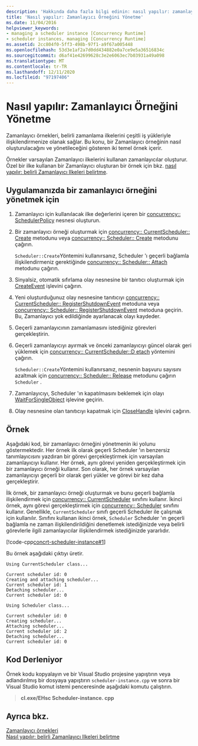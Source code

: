 ```yaml
---
description: 'Hakkında daha fazla bilgi edinin: nasıl yapılır: zamanlayıcı örneğini yönetme'
title: 'Nasıl yapılır: Zamanlayıcı Örneğini Yönetme'
ms.date: 11/04/2016
helpviewer_keywords:
- managing a scheduler instance [Concurrency Runtime]
- scheduler instances, managing [Concurrency Runtime]
ms.assetid: 2cc804f0-5ff3-498b-97f1-a9f67a005448
ms.openlocfilehash: 53d3e1af2a7d0dd434882e0a7ce9e5a36516834c
ms.sourcegitcommit: d6af41e42699628c3e2e6063ec7b03931a49a098
ms.translationtype: MT
ms.contentlocale: tr-TR
ms.lasthandoff: 12/11/2020
ms.locfileid: "97197406"
---
```

# <a name="how-to-manage-a-scheduler-instance"></a>Nasıl yapılır: Zamanlayıcı Örneğini Yönetme

Zamanlayıcı örnekleri, belirli zamanlama ilkelerini çeşitli iş yükleriyle ilişkilendirmenize olanak sağlar. Bu konu, bir Zamanlayıcı örneğinin nasıl oluşturulacağını ve yönetileceğini gösteren iki temel örnek içerir.

Örnekler varsayılan Zamanlayıcı ilkelerini kullanan zamanlayıcılar oluşturur. Özel bir ilke kullanan bir Zamanlayıcı oluşturan bir örnek için bkz. [nasıl yapılır: belirli Zamanlayıcı Ilkeleri belirtme](../../parallel/concrt/how-to-specify-specific-scheduler-policies.md).

## <a name="to-manage-a-scheduler-instance-in-your-application"></a>Uygulamanızda bir zamanlayıcı örneğini yönetmek için

1. Zamanlayıcı için kullanılacak ilke değerlerini içeren bir [concurrency:: SchedulerPolicy](../../parallel/concrt/reference/schedulerpolicy-class.md) nesnesi oluşturun.

1. Bir zamanlayıcı örneği oluşturmak için [concurrency:: CurrentScheduler:: Create](reference/currentscheduler-class.md#create) metodunu veya [concurrency:: Scheduler:: Create](reference/scheduler-class.md#create) metodunu çağırın.

   `Scheduler::Create`Yöntemini kullanırsanız, Scheduler 'ı geçerli bağlamla ilişkilendirmeniz gerektiğinde [concurrency:: Scheduler:: Attach](reference/scheduler-class.md#attach) metodunu çağırın.

1. Sinyalsiz, otomatik sıfırlama olay nesnesine bir tanıtıcı oluşturmak için [CreateEvent](/windows/win32/api/synchapi/nf-synchapi-createeventw) işlevini çağırın.

1. Yeni oluşturduğunuz olay nesnesine tanıtıcıyı [concurrency:: CurrentScheduler:: RegisterShutdownEvent](reference/currentscheduler-class.md#registershutdownevent) metoduna veya [concurrency:: Scheduler:: RegisterShutdownEvent](reference/scheduler-class.md#registershutdownevent) metoduna geçirin. Bu, Zamanlayıcı yok edildiğinde ayarlanacak olayı kaydeder.

1. Geçerli zamanlayıcının zamanlamasını istediğiniz görevleri gerçekleştirin.

1. Geçerli zamanlayıcıyı ayırmak ve önceki zamanlayıcıyı güncel olarak geri yüklemek için [concurrency:: CurrentScheduler::D etach](reference/currentscheduler-class.md#detach) yöntemini çağırın.

   `Scheduler::Create`Yöntemini kullanırsanız, nesnenin başvuru sayısını azaltmak için [concurrency:: Scheduler:: Release](reference/scheduler-class.md#release) metodunu çağırın `Scheduler` .

1. Zamanlayıcıyı, Scheduler 'ın kapatılmasını beklemek için olayı [WaitForSingleObject](/windows/win32/api/synchapi/nf-synchapi-waitforsingleobject) işlevine geçirin.

1. Olay nesnesine olan tanıtıcıyı kapatmak için [CloseHandle](/windows/win32/api/handleapi/nf-handleapi-closehandle) işlevini çağırın.

## <a name="example"></a>Örnek

Aşağıdaki kod, bir zamanlayıcı örneğini yönetmenin iki yolunu göstermektedir. Her örnek ilk olarak geçerli Scheduler 'ın benzersiz tanımlayıcısını yazdıran bir görevi gerçekleştirmek için varsayılan zamanlayıcıyı kullanır. Her örnek, aynı görevi yeniden gerçekleştirmek için bir zamanlayıcı örneği kullanır. Son olarak, her örnek varsayılan zamanlayıcıyı geçerli bir olarak geri yükler ve görevi bir kez daha gerçekleştirir.

İlk örnek, bir zamanlayıcı örneği oluşturmak ve bunu geçerli bağlamla ilişkilendirmek için [concurrency:: CurrentScheduler](../../parallel/concrt/reference/currentscheduler-class.md) sınıfını kullanır. İkinci örnek, aynı görevi gerçekleştirmek için [concurrency:: Scheduler](../../parallel/concrt/reference/scheduler-class.md) sınıfını kullanır. Genellikle, `CurrentScheduler` sınıfı geçerli Scheduler ile çalışmak için kullanılır. Sınıfını kullanan ikinci örnek, `Scheduler` Scheduler 'ın geçerli bağlamla ne zaman ilişkilendirildiğini denetlemek istediğinizde veya belirli görevlerle ilgili zamanlayıcılar ilişkilendirmek istediğinizde yararlıdır.

[!code-cpp[concrt-scheduler-instance#1](../../parallel/concrt/codesnippet/cpp/how-to-manage-a-scheduler-instance_1.cpp)]

Bu örnek aşağıdaki çıktıyı üretir.

```Output
Using CurrentScheduler class...

Current scheduler id: 0
Creating and attaching scheduler...
Current scheduler id: 1
Detaching scheduler...
Current scheduler id: 0

Using Scheduler class...

Current scheduler id: 0
Creating scheduler...
Attaching scheduler...
Current scheduler id: 2
Detaching scheduler...
Current scheduler id: 0
```

## <a name="compiling-the-code"></a>Kod Derleniyor

Örnek kodu kopyalayın ve bir Visual Studio projesine yapıştırın veya adlandırılmış bir dosyaya yapıştırın `scheduler-instance.cpp` ve sonra bir Visual Studio komut istemi penceresinde aşağıdaki komutu çalıştırın.

> **cl.exe/EHsc Scheduler-instance. cpp**

## <a name="see-also"></a>Ayrıca bkz.

[Zamanlayıcı örnekleri](../../parallel/concrt/scheduler-instances.md)<br/>
[Nasıl yapılır: belirli Zamanlayıcı Ilkeleri belirtme](../../parallel/concrt/how-to-specify-specific-scheduler-policies.md)
